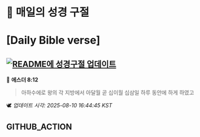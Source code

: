 # 🙏 매일의 성경 구절
# [Daily Bible verse]
## [![README에 성경구절 업데이트](https://github.com/DONGSUKA/first_test/actions/workflows/update-readme-bible.yml/badge.svg)](https://github.com/DONGSUKA/first_test/actions/workflows/update-readme-bible.yml)
<!-- START_BIBLE_VERSE -->
📖 **에스더 8:12**
> 아하수에로 왕의 각 지방에서 아달월 곧 십이월 십삼일 하루 동안에 하게 하였고

🕊️ _업데이트 시각: 2025-08-10 16:44:45 KST_
  <!-- END_BIBLE_VERSE -->
## GITHUB_ACTION
